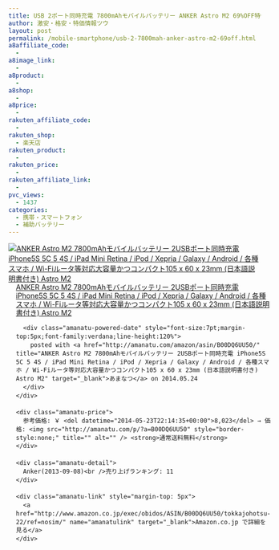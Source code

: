 ```yaml
---
title: USB 2ポート同時充電 7800mAhモバイルバッテリー ANKER Astro M2 69%OFF特価！送料無料！
author: 激安・格安・特価情報ツウ
layout: post
permalink: /mobile-smartphone/usb-2-7800mah-anker-astro-m2-69off.html
a8affiliate_code:
  - 
a8image_link:
  - 
a8product:
  - 
a8shop:
  - 
a8price:
  - 
rakuten_affiliate_code:
  - 
rakuten_shop:
  - 楽天店
rakuten_product:
  - 
rakuten_price:
  - 
rakuten_affiliate_link:
  - 
pvc_views:
  - 1437
categories:
  - 携帯・スマートフォン
  - 補助バッテリー
---
```

<div class="amanatu-box" style="margin-bottom:0px;">
  <div class="amanatu-image" style="float:left;">
    <a href="http://www.amazon.co.jp/exec/obidos/ASIN/B00DQ6UU50/tokkajohotsu-22/ref=nosim/" name="amanatulink" target="_blank"><img src="http://i0.wp.com/ecx.images-amazon.com/images/I/31XFFIH%2BI1L._SL160_.jpg?w=546" alt="ANKER Astro M2 7800mAhモバイルバッテリー 2USBポート同時充電 iPhone5S 5C 5 4S / iPad Mini Retina / iPod / Xepria / Galaxy / Android / 各種スマホ / Wi-Fiルータ等対応大容量かつコンパクト105 x 60 x 23mm (日本語説明書付き) Astro M2" style="border: none;" data-recalc-dims="1" /></a>
  </div>
  
  <div class="amanatu-info" style="float:left;margin-left:15px;line-height:120%">
    <div class="amanatu-name" style="margin-bottom:10px;line-height:120%">
      <a href="http://www.amazon.co.jp/exec/obidos/ASIN/B00DQ6UU50/tokkajohotsu-22/ref=nosim/" name="amanatulink" target="_blank">ANKER Astro M2 7800mAhモバイルバッテリー 2USBポート同時充電 iPhone5S 5C 5 4S / iPad Mini Retina / iPod / Xepria / Galaxy / Android / 各種スマホ / Wi-Fiルータ等対応大容量かつコンパクト105 x 60 x 23mm (日本語説明書付き) Astro M2</a> 
      
      <div class="amanatu-powered-date" style="font-size:7pt;margin-top:5px;font-family:verdana;line-height:120%">
        posted with <a href="http://amanatu.com/amazon/asin/B00DQ6UU50/" title="ANKER Astro M2 7800mAhモバイルバッテリー 2USBポート同時充電 iPhone5S 5C 5 4S / iPad Mini Retina / iPod / Xepria / Galaxy / Android / 各種スマホ / Wi-Fiルータ等対応大容量かつコンパクト105 x 60 x 23mm (日本語説明書付き) Astro M2" target="_blank">あまなつ</a> on 2014.05.24
      </div>
    </div>
    
    <div class="amanatu-price">
      参考価格: ￥ <del datetime="2014-05-23T22:14:35+00:00">8,023</del> → 価格: <img src="http://amanatu.com/p/?a=B00DQ6UU50" style="border-style:none;" title="" alt="" /> <strong>通常送料無料</strong>
    </div>
    
    <div class="amanatu-detail">
      Anker(2013-09-08)<br />売り上げランキング: 11
    </div>
    
    <div class="amanatu-link" style="margin-top: 5px">
      <a href="http://www.amazon.co.jp/exec/obidos/ASIN/B00DQ6UU50/tokkajohotsu-22/ref=nosim/" name="amanatulink" target="_blank">Amazon.co.jp で詳細を見る</a>
    </div>
  </div>
  
  <div class="amanatu-footer" style="clear: left">
  </div>
</div>
